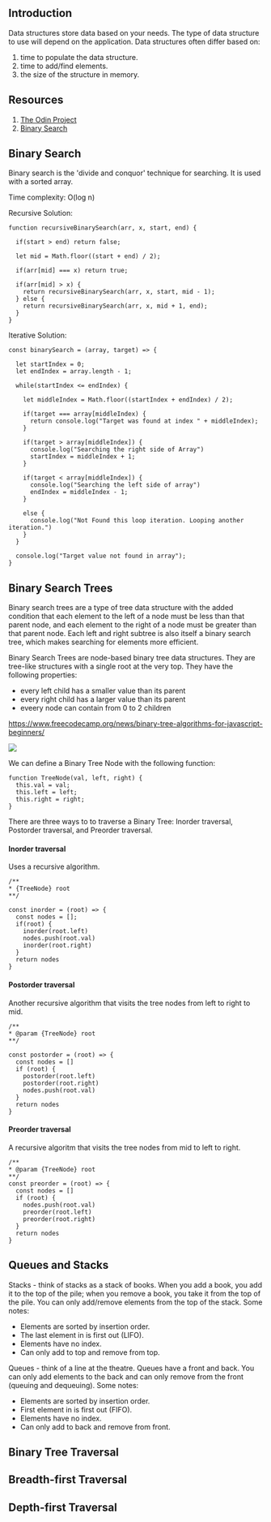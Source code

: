 ## Introduction

Data structures store data based on your needs. The type of data structure to use will depend on the application. Data structures often differ based on:

1. time to populate the data structure.
2. time to add/find elements.
3. the size of the structure in memory.


## Resources

1. [The Odin Project](https://www.theodinproject.com/lessons/javascript-common-data-structures-and-algorithms)
2. [Binary Search](https://medium.com/@jeffrey.allen.lewis/javascript-algorithms-explained-binary-search-25064b896470)

## Binary Search
Binary search is the 'divide and conquor' technique for searching. It is used with a sorted array. 

Time complexity: O(log n)

Recursive Solution:

    function recursiveBinarySearch(arr, x, start, end) {
      
      if(start > end) return false;

      let mid = Math.floor((start + end) / 2);

      if(arr[mid] === x) return true;

      if(arr[mid] > x) {
        return recursiveBinarySearch(arr, x, start, mid - 1);
      } else {
        return recursiveBinarySearch(arr, x, mid + 1, end);
      }
    }

Iterative Solution:

    const binarySearch = (array, target) => {
    
      let startIndex = 0;
      let endIndex = array.length - 1;
  
      while(startIndex <= endIndex) {
        
        let middleIndex = Math.floor((startIndex + endIndex) / 2);
    
        if(target === array[middleIndex) {
          return console.log("Target was found at index " + middleIndex);
        }
    
        if(target > array[middleIndex]) {
          console.log("Searching the right side of Array")
          startIndex = middleIndex + 1;
        }
        
        if(target < array[middleIndex]) {
          console.log("Searching the left side of array")
          endIndex = middleIndex - 1;
        }
    
        else {
          console.log("Not Found this loop iteration. Looping another iteration.")
        }
      }
  
      console.log("Target value not found in array");
    }

## Binary Search Trees
Binary search trees are a type of tree data structure with the added condition that each element to the left of a node must be less than that parent node, and each element to the right of a node must be greater than that parent node. Each left and right subtree is also itself a binary search tree, which makes searching for elements more efficient.

Binary Search Trees are node-based binary tree data structures. They are tree-like structures with a single root at the very top. They have the following properties:

- every left child has a smaller value than its parent
- every right child has a larger value than its parent
- eveery node can contain from 0 to 2 children

https://www.freecodecamp.org/news/binary-tree-algorithms-for-javascript-beginners/

<img src="https://github.com/mhjarvis/full-stack-developer-guide/blob/main/Data%20Structures%20and%20Algorithms/bst-21.png?raw=true">

We can define a Binary Tree Node with the following function:

    function TreeNode(val, left, right) {
      this.val = val;
      this.left = left;
      this.right = right;
    }

There are three ways to to traverse a Binary Tree: Inorder traversal, Postorder traversal, and Preorder traversal.

#### Inorder traversal
Uses a recursive algorithm.

    /**
    * {TreeNode} root
    **/

    const inorder = (root) => {
      const nodes = [];
      if(root) {
        inorder(root.left)
        nodes.push(root.val)
        inorder(root.right)
      }
      return nodes
    }
  
#### Postorder traversal
Another recursive algorithm that visits the tree nodes from left to right to mid.

    /**
    * @param {TreeNode} root
    **/
    
    const postorder = (root) => {
      const nodes = []
      if (root) {
        postorder(root.left)
        postorder(root.right)
        nodes.push(root.val)
      }
      return nodes
    }

#### Preorder traversal
A recursive algoritm that visits the tree nodes from mid to left to right.

    /**
    * @param {TreeNode} root
    **/
    const preorder = (root) => {
      const nodes = []
      if (root) {
        nodes.push(root.val)
        preorder(root.left)
        preorder(root.right)
      }
      return nodes
    }


## Queues and Stacks
Stacks - think of stacks as a stack of books. When you add a book, you add it to the top of the pile; when you remove a book, you take it from the top of the pile. You can only add/remove elements from the top of the stack. Some notes: 

- Elements are sorted by insertion order.
- The last element in is first out (LIFO). 
- Elements have no index. 
- Can only add to top and remove from top.

Queues - think of a line at the theatre. Queues have a front and back. You can only add elements to the back and can only remove from the front (queuing and dequeuing). Some notes:

- Elements are sorted by insertion order.
- First element in is first out (FIFO).
- Elements have no index.
- Can only add to back and remove from front.


## Binary Tree Traversal

## Breadth-first Traversal

## Depth-first Traversal
